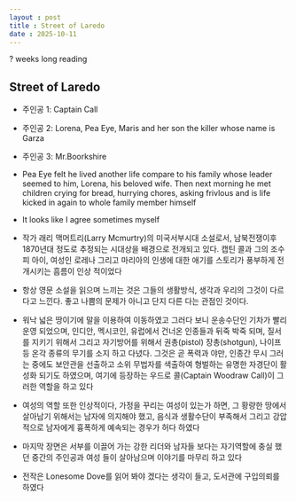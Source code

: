 ```yaml
---
layout : post
title : Street of Laredo
date : 2025-10-11
---
```

? weeks long reading

## Street of Laredo

- 주인공 1: Captain Call

- 주인공 2: Lorena, Pea Eye, Maris and her son the killer whose name is Garza

- 주인공 3: Mr.Boorkshire

- Pea Eye felt he lived another life compare to his family whose leader seemed to him, Lorena, his beloved wife. Then next morning he met children crying for bread, hurrying chores, asking frivlous and is life kicked in again to whole family member himself

- It looks like I agree sometimes myself 
- 작가 래리 맥머트리(Larry Mcmurtry)의 미국서부시대 소설로서, 남북전쟁이후 1870년대 정도로 추정되는 시대상을 배경으로 전개되고 있다. 캡틴 콜과 그의 조수 피 아이, 여성인 로레나 그리고 마리아의 인생에 대한 애기를 스토리가 풍부하게 전개시키는 흠름이 인상 적이었다
- 항상 영문 소설을 읽으며 느끼는 것은 그들의 생활방식, 생각과 우리의 그것이 다르다고 느낀다. 좋고 나쁨의 문제가 아니고 단지 다른 다는 관점인 것이다.
- 워낙 넓은 땅이기에 말을 이용하여 이동하였고 그러다 보니 운송수단인 기차가 빨리 운영 되었으며, 인디안, 멕시코인, 유럽에서 건너온 인종들과 뒤죽 박죽 되며, 질서를 지키기 위해서 그리고 자기방어를 위해서 권총(pistol) 장총(shotgun), 나이프 등 온각 종류의 무기를 소지 하고 다녔다. 그것은 곧 폭력과 야만, 인종간 무시 그러는 중에도 보안관을 선출하고 소위 무법자를 색출하여 형벌하는 유명한 자경단이 활성화 되기도 하였으며, 여기에 등장하는 우드로 콜(Captain Woodraw Call)이 그러한 역할을 하고 있다
- 여성의 역할 또한 인상적이다, 가정을 꾸리는 여성이 있는가 하면, 그 황량한 땅에서 살아남기 위해서는 남자에 의지해야 했고, 음식과 생활수단이 부족해서 그리고 강압적으로 남자에게 흉폭하게 예속되는 경우가 허다 하였다
- 마지막 장면은 서부를 이끌어 가는 강한 리더와 남자들 보다는 자기역할에 충실 했던 중간의 주인공과 여성 들이 살아남으며 이야기를 마무리 하고 있다
- 전작은 Lonesome Dove를 읽어 봐야 겠다는 생각이 들고, 도서관에 구입의뢰를 하였다    
